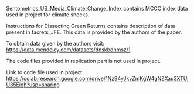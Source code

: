 Sentometrics_US_Media_Climate_Change_Index contains MCCC index data used in project for climate shocks.

Instructions for Dissecting Green Returns contains description of data present in facrets_JFE. This data is provided by the authors of the paper.

To obtain data given by the authors visit: https://data.mendeley.com/datasets/dnskbdnmsz/1

The code files provided in replication part is not used in project.

Link to code file used in project: https://colab.research.google.com/drive/1Nz94yJkvZmKgW4gNZXau3XTUjU35Eigh?usp=sharing

